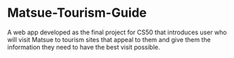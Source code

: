 # Matsue-Tourism-Guide
A web app developed as the final project for CS50 that introduces user who will visit Matsue to tourism sites that appeal to them and give them the information they need to have the best visit possible.
